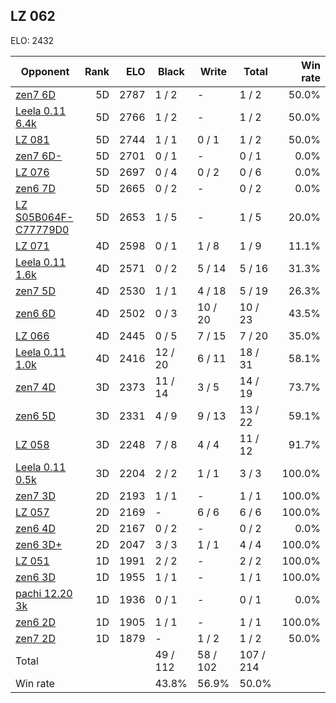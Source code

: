 ## LZ 062 ##

ELO: 2432

Opponent | Rank | ELO | Black | Write | Total | Win rate
---------|-----:|----:|-------|-------|-------|-------:
[zen7 6D](zen7%206D.md) | 5D | 2787 | 1 / 2 | - | 1 / 2 | 50.0%
[Leela 0.11 6.4k](Leela%200.11%206.4k.md) | 5D | 2766 | 1 / 2 | - | 1 / 2 | 50.0%
[LZ 081](LZ%20081.md) | 5D | 2744 | 1 / 1 | 0 / 1 | 1 / 2 | 50.0%
[zen7 6D-](zen7%206D-.md) | 5D | 2701 | 0 / 1 | - | 0 / 1 | 0.0%
[LZ 076](LZ%20076.md) | 5D | 2697 | 0 / 4 | 0 / 2 | 0 / 6 | 0.0%
[zen6 7D](zen6%207D.md) | 5D | 2665 | 0 / 2 | - | 0 / 2 | 0.0%
[LZ S05B064F-C77779D0](LZ%20S05B064F-C77779D0.md) | 5D | 2653 | 1 / 5 | - | 1 / 5 | 20.0%
[LZ 071](LZ%20071.md) | 4D | 2598 | 0 / 1 | 1 / 8 | 1 / 9 | 11.1%
[Leela 0.11 1.6k](Leela%200.11%201.6k.md) | 4D | 2571 | 0 / 2 | 5 / 14 | 5 / 16 | 31.3%
[zen7 5D](zen7%205D.md) | 4D | 2530 | 1 / 1 | 4 / 18 | 5 / 19 | 26.3%
[zen6 6D](zen6%206D.md) | 4D | 2502 | 0 / 3 | 10 / 20 | 10 / 23 | 43.5%
[LZ 066](LZ%20066.md) | 4D | 2445 | 0 / 5 | 7 / 15 | 7 / 20 | 35.0%
[Leela 0.11 1.0k](Leela%200.11%201.0k.md) | 4D | 2416 | 12 / 20 | 6 / 11 | 18 / 31 | 58.1%
[zen7 4D](zen7%204D.md) | 3D | 2373 | 11 / 14 | 3 / 5 | 14 / 19 | 73.7%
[zen6 5D](zen6%205D.md) | 3D | 2331 | 4 / 9 | 9 / 13 | 13 / 22 | 59.1%
[LZ 058](LZ%20058.md) | 3D | 2248 | 7 / 8 | 4 / 4 | 11 / 12 | 91.7%
[Leela 0.11 0.5k](Leela%200.11%200.5k.md) | 3D | 2204 | 2 / 2 | 1 / 1 | 3 / 3 | 100.0%
[zen7 3D](zen7%203D.md) | 2D | 2193 | 1 / 1 | - | 1 / 1 | 100.0%
[LZ 057](LZ%20057.md) | 2D | 2169 | - | 6 / 6 | 6 / 6 | 100.0%
[zen6 4D](zen6%204D.md) | 2D | 2167 | 0 / 2 | - | 0 / 2 | 0.0%
[zen6 3D+](zen6%203D+.md) | 2D | 2047 | 3 / 3 | 1 / 1 | 4 / 4 | 100.0%
[LZ 051](LZ%20051.md) | 1D | 1991 | 2 / 2 | - | 2 / 2 | 100.0%
[zen6 3D](zen6%203D.md) | 1D | 1955 | 1 / 1 | - | 1 / 1 | 100.0%
[pachi 12.20 3k](pachi%2012.20%203k.md) | 1D | 1936 | 0 / 1 | - | 0 / 1 | 0.0%
[zen6 2D](zen6%202D.md) | 1D | 1905 | 1 / 1 | - | 1 / 1 | 100.0%
[zen7 2D](zen7%202D.md) | 1D | 1879 | - | 1 / 2 | 1 / 2 | 50.0%
Total | | | 49 / 112 | 58 / 102 | 107 / 214 | 
Win rate| | | 43.8% | 56.9% | 50.0% | 
